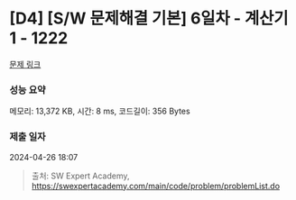 # [D4] [S/W 문제해결 기본] 6일차 - 계산기1 - 1222 

[문제 링크](https://swexpertacademy.com/main/code/problem/problemDetail.do?contestProbId=AV14mbSaAEwCFAYD) 

### 성능 요약

메모리: 13,372 KB, 시간: 8 ms, 코드길이: 356 Bytes

### 제출 일자

2024-04-26 18:07



> 출처: SW Expert Academy, https://swexpertacademy.com/main/code/problem/problemList.do